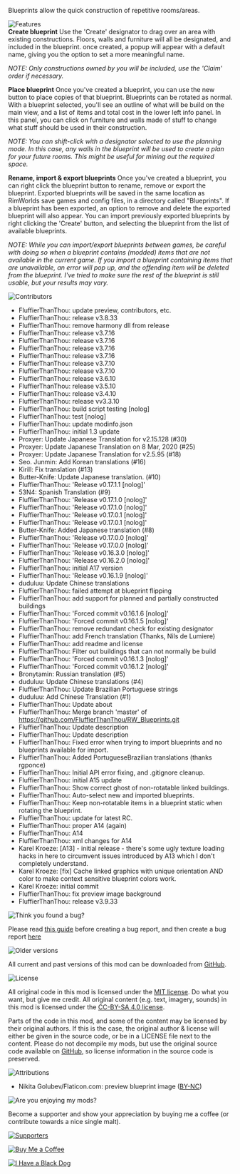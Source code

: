 Blueprints allow the quick construction of repetitive rooms/areas.

![Features](https://banners.karel-kroeze.nl/title/Features.png)  
**Create blueprint**
Use the 'Create' designator to drag over an area with existing constructions. Floors, walls and furniture will all be designated, and included in the blueprint. once created, a popup will appear with a default name, giving you the option to set a more meaningful name.

_NOTE: Only constructions owned by you will be included, use the 'Claim' order if necessary._

**Place blueprint**
Once you've created a blueprint, you can use the new button to place copies of that blueprint. Blueprints can be rotated as normal. With a blueprint selected, you'll see an outline of what will be build on the main view, and a list of items and total cost in the lower left info panel. In this panel, you can click on furniture and walls made of stuff to change what stuff should be used in their construction.

_NOTE: You can shift-click with a designator selected to use the planning mode. In this case, any walls in the blueprint will be used to create a plan for your future rooms. This might be useful for mining out the required space._

**Rename, import & export blueprints**
Once you've created a blueprint, you can right click the blueprint button to rename, remove or export the blueprint. Exported blueprints will be saved in the same location as RimWorlds save games and config files, in a directory called "Blueprints". If a blueprint has been exported, an option to remove and delete the exported blueprint will also appear.
You can import previously exported blueprints by right clicking the 'Create' button, and selecting the blueprint from the list of available blueprints.

_NOTE: While you can import/export blueprints between games, be careful with doing so when a blueprint contains (modded) items that are not available in the current game. If you import a blueprint containing items that are unavailable, an error will pop up, and the offending item will be deleted from the blueprint. I've tried to make sure the rest of the blueprint is still usable, but your results may vary._

![Contributors](https://banners.karel-kroeze.nl/title/Contributors.png)  
- FluffierThanThou: update preview, contributors, etc.
- FluffierThanThou: release v3.8.33
- FluffierThanThou: remove harmony dll from release
- FluffierThanThou: release v3.7.16
- FluffierThanThou: release v3.7.16
- FluffierThanThou: release v3.7.16
- FluffierThanThou: release v3.7.16
- FluffierThanThou: release v3.7.10
- FluffierThanThou: release v3.7.10
- FluffierThanThou: release v3.6.10
- FluffierThanThou: release v3.5.10
- FluffierThanThou: release v3.4.10
- FluffierThanThou: release vv3.3.10
- FluffierThanThou: build script testing [nolog]
- FluffierThanThou: test [nolog]
- FluffierThanThou: update modinfo.json
- FluffierThanThou: initial 1.3 update
- Proxyer: Update Japanese Translation for v2.15.128 (#30)
- Proxyer: Update Japanese Translation on 8 Mar, 2020 (#25)
- Proxyer: Update Japanese Translation for v2.5.95 (#18)
- Seo. Junmin: Add Korean translations (#16)
- Kirill: Fix translation (#13)
- Butter-Knife: Update Japanese translation. (#10)
- FluffierThanThou: &#x27;Release v0.17.1.1 [nolog]&#x27;
- 53N4: Spanish Translation (#9)
- FluffierThanThou: &#x27;Release v0.17.1.0 [nolog]&#x27;
- FluffierThanThou: &#x27;Release v0.17.1.0 [nolog]&#x27;
- FluffierThanThou: &#x27;Release v0.17.0.1 [nolog]&#x27;
- FluffierThanThou: &#x27;Release v0.17.0.1 [nolog]&#x27;
- Butter-Knife: Added Japanese translation (#8)
- FluffierThanThou: &#x27;Release v0.17.0.0 [nolog]&#x27;
- FluffierThanThou: &#x27;Release v0.17.0.0 [nolog]&#x27;
- FluffierThanThou: &#x27;Release v0.16.3.0 [nolog]&#x27;
- FluffierThanThou: &#x27;Release v0.16.2.0 [nolog]&#x27;
- FluffierThanThou: initial A17 version
- FluffierThanThou: &#x27;Release v0.16.1.9 [nolog]&#x27;
- duduluu: Update Chinese translations
- FluffierThanThou: failed attempt at blueprint flipping
- FluffierThanThou: add support for planned and partially constructed buildings
- FluffierThanThou: &#x27;Forced commit v0.16.1.6 [nolog]&#x27;
- FluffierThanThou: &#x27;Forced commit v0.16.1.5 [nolog]&#x27;
- FluffierThanThou: remove redundant check for existing designator
- FluffierThanThou: add French translation (Thanks, Nils de Lumiere)
- FluffierThanThou: add readme and license
- FluffierThanThou: Filter out buildings that can not normally be build
- FluffierThanThou: &#x27;Forced commit v0.16.1.3 [nolog]&#x27;
- FluffierThanThou: &#x27;Forced commit v0.16.1.2 [nolog]&#x27;
- Bronytamin: Russian translation (#5)
- duduluu: Update Chinese translations (#4)
- FluffierThanThou: Update Brazilian Portuguese strings
- duduluu: Add Chinese Translation (#1)
- FluffierThanThou: Update about
- FluffierThanThou: Merge branch &#x27;master&#x27; of https://github.com/FluffierThanThou/RW_Blueprints.git
- FluffierThanThou: Update description
- FluffierThanThou: Update description
- FluffierThanThou: Fixed error when trying to import blueprints and no blueprints available for import.
- FluffierThanThou: Added PortugueseBrazilian translations (thanks rgponce)
- FluffierThanThou: Initial API error fixing, and .gitignore cleanup.
- FluffierThanThou: initial A15 update
- FluffierThanThou: Show correct ghost of non-rotatable linked buildings.
- FluffierThanThou: Auto-select new and imported blueprints.
- FluffierThanThou: Keep non-rotatable items in a blueprint static when rotating the blueprint.
- FluffierThanThou: update for latest RC.
- FluffierThanThou: proper A14 (again)
- FluffierThanThou: A14
- FluffierThanThou: xml changes for A14
- Karel Kroeze: [A13]  - initial release  - there&#x27;s some ugly texture loading hacks in here to circumvent issues introduced by A13 which I don&#x27;t completely understand.
- Karel Kroeze: [fix] Cache linked graphics with unique orientation AND color to make context sensitive blueprint colors work.
- Karel Kroeze: initial commit
- FluffierThanThou: fix preview image background
- FluffierThanThou: release v3.9.33


![Think you found a bug?](https://banners.karel-kroeze.nl/title/Think%20you%20found%20a%20bug%3F.png)  

Please read [this guide](http://steamcommunity.com/sharedfiles/filedetails/?id=725234314) before creating a bug report,
and then create a bug report [here](https://github.com/fluffy-mods/Blueprints/issues)

![Older versions](https://banners.karel-kroeze.nl/title/Older%20versions.png)  

All current and past versions of this mod can be downloaded from [GitHub](https://github.com/fluffy-mods/Blueprints/releases).

![License](https://banners.karel-kroeze.nl/title/License.png)  

All original code in this mod is licensed under the [MIT license](https://opensource.org/licenses/MIT). Do what you want, but give me credit.
All original content (e.g. text, imagery, sounds) in this mod is licensed under the [CC-BY-SA 4.0 license](http://creativecommons.org/licenses/by-sa/4.0/).

Parts of the code in this mod, and some of the content may be licensed by their original authors. If this is the case, the original author & license will either be given in the source code, or be in a LICENSE file next to the content. Please do not decompile my mods, but use the original source code available on [GitHub](https://github.com/fluffy-mods/Blueprints/), so license information in the source code is preserved.

![Attributions](https://banners.karel-kroeze.nl/title/Attributions.png)  
- Nikita Golubev/Flaticon.com: preview blueprint image ([BY-NC](https://www.flaticon.com/authors/nikita-golubev))


![Are you enjoying my mods?](https://banners.karel-kroeze.nl/title/Are%20you%20enjoying%20my%20mods%3F.png)  

Become a supporter and show your appreciation by buying me a coffee (or contribute towards a nice single malt).

[![Supporters](https://banners.karel-kroeze.nl/donations.png)](https://ko-fi.com/fluffymods)

[![Buy Me a Coffee](https://i.imgur.com/6P7Ap79.gif)](https://ko-fi.com/fluffymods)

[![I Have a Black Dog](https://i.ibb.co/ss59Rwy/New-Project-2.png)](https://www.youtube.com/watch?v=XiCrniLQGYc)
